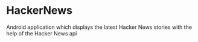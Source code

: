 # HackerNews
Android application which displays the latest Hacker News stories with the help of the Hacker News api
